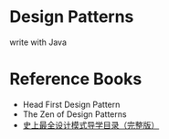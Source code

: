 # Design Patterns

write with Java

# Reference Books

- Head First Design Pattern
- The  Zen of Design Patterns
- [史上最全设计模式导学目录（完整版）](http://blog.csdn.net/lovelion/article/details/17517213)